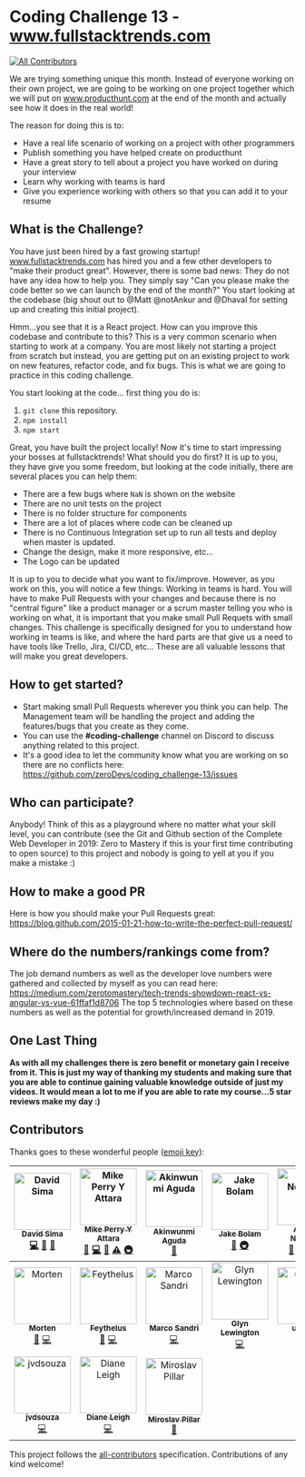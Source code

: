 # Coding Challenge 13 - www.fullstacktrends.com
[![All Contributors](https://img.shields.io/badge/all_contributors-17-orange.svg?style=flat-square)](#contributors)

We are trying something unique this month. Instead of everyone working on their own project, we are going to be working on one project together which we will put on www.producthunt.com at the end of the month and actually see how it does in the real world! 

The reason for doing this is to:
- Have a real life scenario of working on a project with other programmers
- Publish something you have helped create on producthunt
- Have a great story to tell about a project you have worked on during your interview
- Learn why working with teams is hard
- Give you experience working with others so that you can add it to your resume

## What is the Challenge?
You have just been hired by a fast growing startup! www.fullstacktrends.com has hired you and a few other developers to "make their product great". However, there is some bad news: They do not have any idea how to help you. They simply say "Can you please make the code better so we can launch by the end of the month?" You start looking at the codebase (big shout out to @Matt @notAnkur and @Dhaval for setting up and creating this initial project). 

Hmm...you see that it is a React project. How can you improve this codebase and contribute to this? This is a very common scenario when starting to work at a company. You are most likely not starting a project from scratch but instead, you are getting put on an existing project to work on new features, refactor code, and fix bugs. This is what we are going to practice in this coding challenge. 

You start looking at the code... first thing you do is:
1. `git clone` this repository. 
2. `npm install`
3. `npm start `

Great, you have built the project locally! Now it's time to start impressing your bosses at fullstacktrends! What should you do first? It is up to you, they have give you some freedom, but looking at the code initially, there are several places you can help them:
- There are a few bugs where `NaN` is shown on the website
- There are no unit tests on the project
- There is no folder structure for components
- There are a lot of places where code can be cleaned up
- There is no Continuous Integration set up to run all tests and deploy when master is updated.
- Change the design, make it more responsive, etc...
- The Logo can be updated

It is up to you to decide what you want to fix/improve. However, as you work on this, you will notice a few things:
Working in teams is hard. You will have to make Pull Requests with your changes and because there is no "central figure" like a product manager or a scrum master telling you who is working on what, it is important that you make small Pull Requets with small changes. This challenge is specifically designed for you to understand how working in teams is like, and where the hard parts are that give us a need to have tools like Trello, Jira, CI/CD, etc... These are all valuable lessons that will make you great developers. 

## How to get started?
- Start making small Pull Requests wherever you think you can help. The Management team will be handling the project and adding the features/bugs that you create as they come.  
- You can use the **#coding-challenge** channel on Discord to discuss anything related to this project.  
- It's a good idea to let the community know what you are working on so there are no conflicts here: https://github.com/zeroDevs/coding_challenge-13/issues

## Who can participate?
Anybody! Think of this as a playground where no matter what your skill level, you can contribute (see the Git and Github section of the Complete Web Developer in 2019: Zero to Mastery if this is your first time contributing to open source) to this project and nobody is going to yell at you if you make a mistake :)

## How to make a good PR
Here is how you should make your Pull Requests great: https://blog.github.com/2015-01-21-how-to-write-the-perfect-pull-request/

## Where do the numbers/rankings come from?
The job demand numbers as well as the developer love numbers were gathered and collected by myself as you can read here: https://medium.com/zerotomastery/tech-trends-showdown-react-vs-angular-vs-vue-61ffaf1d8706
The top 5 technologies where based on these numbers as well as the potential for growth/increased demand in 2019. 

## One Last Thing
**As with all my challenges there is zero benefit or monetary gain I receive from it. This is just my way of thanking my students and making sure that you are able to continue gaining valuable knowledge outside of just my videos. It would mean a lot to me if you are able to rate my course...5 star reviews make my day :)**

## Contributors

Thanks goes to these wonderful people ([emoji key](https://github.com/all-contributors/all-contributors#emoji-key)):

<!-- ALL-CONTRIBUTORS-LIST:START - Do not remove or modify this section -->
<!-- prettier-ignore -->
| [<img src="https://avatars0.githubusercontent.com/u/26633429?v=4" width="100px;" alt="David Sima"/><br /><sub><b>David Sima</b></sub>](https://github.com/The24thDS)<br />[💻](https://github.com/zeroDevs/coding_challenge-13/commits?author=The24thDS "Code") [🐛](https://github.com/zeroDevs/coding_challenge-13/issues?q=author%3AThe24thDS "Bug reports") [👀](#review-The24thDS "Reviewed Pull Requests") | [<img src="https://avatars1.githubusercontent.com/u/31483629?v=4" width="100px;" alt="Mike Perry Y Attara"/><br /><sub><b>Mike Perry Y Attara</b></sub>](https://mikeattara.com)<br />[🤔](#ideas-mikeattara "Ideas, Planning, & Feedback") [💻](https://github.com/zeroDevs/coding_challenge-13/commits?author=mikeattara "Code") [👀](#review-mikeattara "Reviewed Pull Requests") [⚠️](https://github.com/zeroDevs/coding_challenge-13/commits?author=mikeattara "Tests") [🚇](#infra-mikeattara "Infrastructure (Hosting, Build-Tools, etc)") | [<img src="https://avatars0.githubusercontent.com/u/39712415?v=4" width="100px;" alt="Akinwunmi Aguda"/><br /><sub><b>Akinwunmi Aguda</b></sub>](https://github.com/AkinAguda)<br />[🐛](https://github.com/zeroDevs/coding_challenge-13/issues?q=author%3AAkinAguda "Bug reports") | [<img src="https://avatars2.githubusercontent.com/u/3534236?v=4" width="100px;" alt="Jake Bolam"/><br /><sub><b>Jake Bolam</b></sub>](https://jakebolam.com)<br />[💬](#question-jakebolam "Answering Questions") [🚇](#infra-jakebolam "Infrastructure (Hosting, Build-Tools, etc)") | [<img src="https://avatars3.githubusercontent.com/u/10776230?v=4" width="100px;" alt="Andrei Neagoie"/><br /><sub><b>Andrei Neagoie</b></sub>](https://github.com/aneagoie)<br />[🐛](https://github.com/zeroDevs/coding_challenge-13/issues?q=author%3Aaneagoie "Bug reports") [💻](https://github.com/zeroDevs/coding_challenge-13/commits?author=aneagoie "Code") [🤔](#ideas-aneagoie "Ideas, Planning, & Feedback") [👀](#review-aneagoie "Reviewed Pull Requests") | [<img src="https://avatars3.githubusercontent.com/u/6190356?v=4" width="100px;" alt="Matt Smith"/><br /><sub><b>Matt Smith</b></sub>](https://github.com/MattCSmith)<br />[💬](#question-MattCSmith "Answering Questions") [🐛](https://github.com/zeroDevs/coding_challenge-13/issues?q=author%3AMattCSmith "Bug reports") [💻](https://github.com/zeroDevs/coding_challenge-13/commits?author=MattCSmith "Code") [🤔](#ideas-MattCSmith "Ideas, Planning, & Feedback") [👀](#review-MattCSmith "Reviewed Pull Requests") | [<img src="https://avatars1.githubusercontent.com/u/38767320?v=4" width="100px;" alt="Bushra Baqui"/><br /><sub><b>Bushra Baqui</b></sub>](https://github.com/bbaqui25)<br />[🤔](#ideas-bbaqui25 "Ideas, Planning, & Feedback") |
| :---: | :---: | :---: | :---: | :---: | :---: | :---: |
| [<img src="https://avatars2.githubusercontent.com/u/25040343?v=4" width="100px;" alt="Morten"/><br /><sub><b>Morten</b></sub>](https://github.com/mortenkos)<br />[💬](#question-mortenkos "Answering Questions") [💻](https://github.com/zeroDevs/coding_challenge-13/commits?author=mortenkos "Code") | [<img src="https://avatars3.githubusercontent.com/u/30155412?v=4" width="100px;" alt="Feythelus"/><br /><sub><b>Feythelus</b></sub>](https://github.com/Feythelus)<br />[🐛](https://github.com/zeroDevs/coding_challenge-13/issues?q=author%3AFeythelus "Bug reports") [💻](https://github.com/zeroDevs/coding_challenge-13/commits?author=Feythelus "Code") | [<img src="https://avatars0.githubusercontent.com/u/26682816?v=4" width="100px;" alt="Marco Sandri"/><br /><sub><b>Marco Sandri</b></sub>](https://github.com/marcosandri-dev)<br />[💻](https://github.com/zeroDevs/coding_challenge-13/commits?author=marcosandri-dev "Code") | [<img src="https://avatars2.githubusercontent.com/u/28625651?v=4" width="100px;" alt="Glyn Lewington"/><br /><sub><b>Glyn Lewington</b></sub>](https://github.com/GlynL)<br />[💻](https://github.com/zeroDevs/coding_challenge-13/commits?author=GlynL "Code") | [<img src="https://avatars1.githubusercontent.com/u/16659034?v=4" width="100px;" alt="uhayon"/><br /><sub><b>uhayon</b></sub>](https://github.com/uhayon)<br />[💻](https://github.com/zeroDevs/coding_challenge-13/commits?author=uhayon "Code") | [<img src="https://avatars0.githubusercontent.com/u/37570898?v=4" width="100px;" alt="Kuma Chan"/><br /><sub><b>Kuma Chan</b></sub>](https://github.com/peacethekuma)<br />[💻](https://github.com/zeroDevs/coding_challenge-13/commits?author=peacethekuma "Code") [🐛](https://github.com/zeroDevs/coding_challenge-13/issues?q=author%3Apeacethekuma "Bug reports") | [<img src="https://avatars0.githubusercontent.com/u/780350?v=4" width="100px;" alt="Dave Sayer"/><br /><sub><b>Dave Sayer</b></sub>](https://crafted.im)<br />[🐛](https://github.com/zeroDevs/coding_challenge-13/issues?q=author%3Aluxumbra "Bug reports") [💻](https://github.com/zeroDevs/coding_challenge-13/commits?author=luxumbra "Code") |
| [<img src="https://avatars3.githubusercontent.com/u/25915596?v=4" width="100px;" alt="jvdsouza"/><br /><sub><b>jvdsouza</b></sub>](https://github.com/jvdsouza)<br />[💻](https://github.com/zeroDevs/coding_challenge-13/commits?author=jvdsouza "Code") | [<img src="https://avatars3.githubusercontent.com/u/26770329?v=4" width="100px;" alt="Diane Leigh"/><br /><sub><b>Diane Leigh</b></sub>](https://www.linkedin.com/in/diane-leigh-5251a275/)<br />[💻](https://github.com/zeroDevs/coding_challenge-13/commits?author=leighd2008 "Code") | [<img src="https://avatars1.githubusercontent.com/u/34217538?v=4" width="100px;" alt="Miroslav Pillar"/><br /><sub><b>Miroslav Pillar</b></sub>](https://miroslavpillar.tk)<br />[🐛](https://github.com/zeroDevs/coding_challenge-13/issues?q=author%3ADromediansk "Bug reports") |
<!-- ALL-CONTRIBUTORS-LIST:END -->

This project follows the [all-contributors](https://github.com/all-contributors/all-contributors) specification. Contributions of any kind welcome!